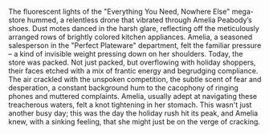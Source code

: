 The fluorescent lights of the "Everything You Need, Nowhere Else" mega-store hummed, a relentless drone that vibrated through Amelia Peabody’s shoes.  Dust motes danced in the harsh glare, reflecting off the meticulously arranged rows of brightly colored kitchen appliances.  Amelia, a seasoned salesperson in the "Perfect Plateware" department, felt the familiar pressure – a kind of invisible weight pressing down on her shoulders.  Today, the store was packed.  Not just packed, but overflowing with holiday shoppers, their faces etched with a mix of frantic energy and begrudging compliance.  The air crackled with the unspoken competition, the subtle scent of fear and desperation, a constant background hum to the cacophony of ringing phones and muttered complaints.  Amelia, usually adept at navigating these treacherous waters, felt a knot tightening in her stomach.  This wasn't just another busy day; this was the day the holiday rush hit its peak, and Amelia knew, with a sinking feeling, that she might just be on the verge of cracking.
